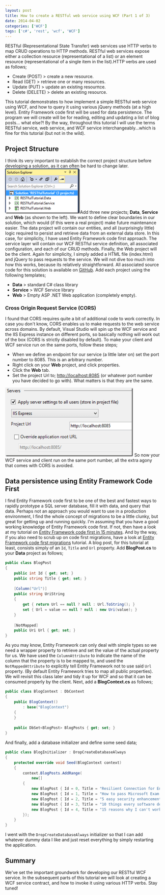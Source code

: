 ```yaml
---
layout: post
title: How to create a RESTful web service using WCF (Part 1 of 3)
date: 2014-04-02
categories: ['WCF']
tags: ['c#', 'rest', 'wcf', 'WCF']
---
```


RESTful (Representational State Transfer) web services use HTTP verbs to map CRUD operations to HTTP methods. RESTful web services expose either a collection resource (representational of a list) or an element resource (representational of a single item in the list).HTTP verbs are used as follows;

* Create (POST) > create a new resource.
* Read (GET) > retrieve one or many resources.
* Update (PUT) > update an existing resourπce.
* Delete (DELETE) > delete an existing resource.

This tutorial demonstrates to how implement a simple RESTful web service using WCF, and how to query it using various jQuery methods (at a high level). Entity Framework code first will be used for data persistence. The program we will create will be for reading, editing and updating a list of blog posts... what else?! By the way, throughout this tutorial I will use the terms RESTful service, web service, and WCF service interchangeably...which is fine for this tutorial (but not in the wild).

## Project Structure

I think its very important to establish the correct project structure before developing a solution, as it can often be hard to change later. [![Solution](solution_thumb1.png 'Solution')](solution1.png)Add three new projects; **Data**, **Service** and **Web** (as shown to the left). We want to define clear boundaries in our solution, which would (if this were a real project) make future maintenance easier. The data project will contain our entities, and all (surprisingly little) logic required to persist and retrieve data from an external data store. In this case, for simplicity, I have used Entity Framework code first approach. The service layer will contain our WCF RESTful service definition, all associated configuration, and each of our CRUD methods. Finally, the Web project will be the client. Again for simplicity, I simply added a HTML file (index.html) and jQuery to pass requests to the service. We will not dive too much into how this works, because its relatively straightforward. All associated source code for this solution is available on [GitHub](https://github.com/jpreecedev/RESTfulTutorial). Add each project using the following templates;

* **Data** > standard C# class library
* **Service** > WCF Service library
* **Web** > Empty ASP .NET Web application (completely empty).

### Cross Origin Request Service (CORS)

I found that CORS requires quite a bit of additional code to work correctly. In case you don't know, CORS enables us to make requests to the web service across domains. By default, Visual Studio will spin up the WCF service and the IIS Express instance on different ports, so basically nothing will work out of the box (CORS is strictly disabled by default). To make your client and WCF service run on the same ports, follow these steps;

* When we define an endpoint for our service (a little later on) set the port number to 8085. This is an arbitrary number.
* Right click on your **Web** project, and click properties.
* Click the **Web** tab.
* Set the project Url to; [http://localhost:8085](http://localhost:8085 'http://localhost:8085') (or whatever port number you have decided to go with). What matters is that they are the same.

[![Web](web_thumb1.png 'Web')](web1.png) So now your WCF service and client run on the same port number, all the extra agony that comes with CORS is avoided.

## Data persistence using Entity Framework Code First

I find Entity Framework code first to be one of the best and fastest ways to rapidly prototype a SQL server database, fill it with data, and query that data. Perhaps not an approach you would want to use in a production environment, I find the whole concept of migrations to be a little clunky, but great for getting up and running quickly. I'm assuming that you have a good working knowledge of Entity Framework code first. If not, then have a look at my tutorial on [Entity Framework code first in 15 minutes](/entity-framework/entity-framework-code-first-in-15-minutes/). And by the way, if you also need to scrub up on code first migrations, have a look at [Entity Framework code first migrations](/entity-framework/wpf-entity-framework-code-first-migrations-in-a-production-environment/) tutorial. A blog post, for this tutorial at least, consists simply of an `Id`, `Title` and `Url` property. Add **BlogPost.cs** to your **Data** project as follows;

```csharp
public class BlogPost
{
    public int Id { get; set; }
    public string Title { get; set; }

    [Column("Url")]
    public string UriString
    {
        get { return Url == null ? null : Url.ToString(); }
        set { Url = value == null ? null : new Uri(value); }
    }

    [NotMapped]
    public Uri Url { get; set; }
}
```

As you may know, Entity Framework can only deal with simple types so we need a wrapper property to retrieve and set the value of the actual property for us. We have used the `ColumnAttribute` to indicate the name of the column that the property is to be mapped to, and used the `NotMappedAttribute` to explicitly tell Entity Framework not to use said `Url` property. (By default Entity Framework tries to map all public properties). We will revisit this class later and tidy it up for WCF and so that it can be consumed properly by the client. Next, add a **BlogContext.cs** as follows;

```csharp
public class BlogContext : DbContext
{
    public BlogContext()
        : base("BlogContext")
    {
    }

    public DbSet<BlogPost> BlogPosts { get; set; }
}
```

And finally, add a database initializer and define some seed data;

```csharp
public class BlogInitializer : DropCreateDatabaseAlways
{
    protected override void Seed(BlogContext context)
    {
        context.BlogPosts.AddRange(
            new[]
        {
            new BlogPost { Id = 0, Title = "Resilient Connection for Entity Framework 6", Url = new Uri("/entity-framework/resilient-connection-for-entity-framework-6/") },
            new BlogPost { Id = 1, Title = "How to pass Microsoft Exam 70-486 (Developing ASP.NET MVC 4 Web Applications) in 30 days", Url = new Uri("/career/pass-microsoft-exam-70-486-in-30-days/") },
            new BlogPost { Id = 2, Title = "5 easy security enhancements for your ASP .NET application", Url = new Uri("/dot-net/5-easy-security-enhancements-for-your-asp-net-application/") },
            new BlogPost { Id = 3, Title = "10 things every software developer should do in 2014", Url = new Uri("/career/10-things-every-software-developer-should-do-in-2014/") },
            new BlogPost { Id = 4, Title = "15 reasons why I can't work without JetBrains ReSharper", Url = new Uri("/career/15-reasons-why-i-cant-work-without-jetbrains-resharper/") }
        });
    }
}
```

I went with the `DropCreateDatabaseAlways` initializer so that I can add whatever dummy data I like and just reset everything by simply restarting the application.

## Summary

We've set the important groundwork for developing our RESTful WCF service. In the subsequent parts of this tutorial we will look at creating a WCF service contract, and how to invoke it using various HTTP verbs. Stay tuned!
